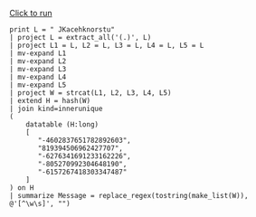 [Click to run](https://dataexplorer.azure.com/clusters/help/databases/Samples?query=H4sIAAAAAAAAA11RS2%2FCMAy%2B91dEvdBKMOXVpJ2EtCPaujMHYCgrUQm0aZemG5r24%2BcwNAGOFMv%2B%2FPnZO2M9KtEcxej5RVV6f7SdG%2FwYRz%2Bod91BV3%2BwPnmnKr9VTZNMkod0MkVleh1DIKgEJ71odtH8orOggdB%2BzvSpV3YXKLc2vbPZnc3v7Oyq%2FhLSD95VyiclCW2EFkL5UDo0CgNoIC0gbq%2BGfbJMQ7ZDZyw6GrubG2u1G635GHWURAhkpzy890ajZPHYdLYGRvCvzj9IPOMC05xJkRGZ07ygArN4iv7xnBSs4BkWhaCcSonlNToTVArGiSgIZYwISqm4wXOcUYmLgjLMBYdk%2BJZOMkmF5CRnmDEueS7jM7qJUtRZtID5hrFtlTPfGr3qYVC1hvGd7hu49NbpWp8S38HajK2TVh31tjGDh9WkU%2FQ0Wb2tv9bDBi4dx%2Bkv%2B895MCkCAAA%3D)

```
print L = " JKacehknorstu"
| project L = extract_all('(.)', L)
| project L1 = L, L2 = L, L3 = L, L4 = L, L5 = L
| mv-expand L1 
| mv-expand L2 
| mv-expand L3 
| mv-expand L4 
| mv-expand L5
| project W = strcat(L1, L2, L3, L4, L5)
| extend H = hash(W) 
| join kind=innerunique
(
    datatable (H:long) 
    [
       "-4602837651782892603", 
       "819394506962427707", 
       "-6276341691233162226", 
       "-805270992304648190", 
       "-6157267418303347487"
    ]
) on H
| summarize Message = replace_regex(tostring(make_list(W)), @'[^\w\s]', "")
```